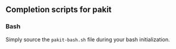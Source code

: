 ## Completion scripts for pakit

### Bash

Simply source the `pakit-bash.sh` file during your bash initialization.
